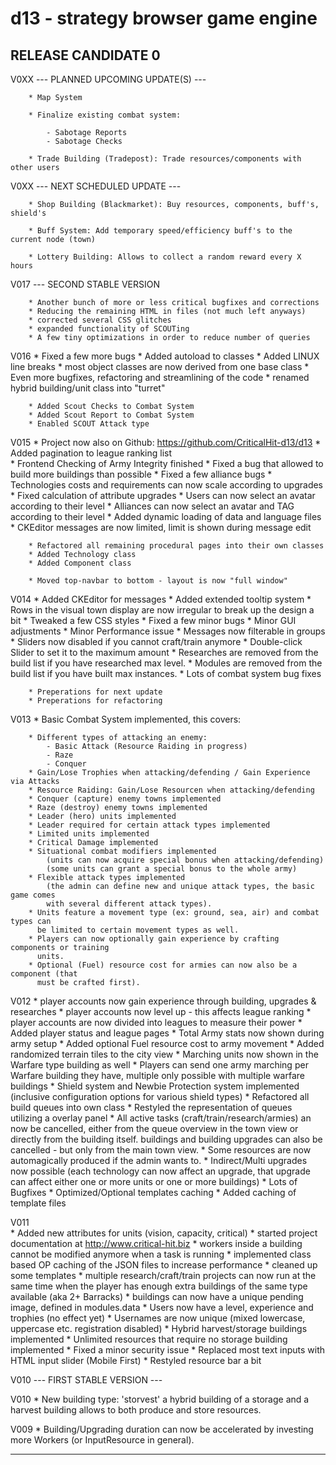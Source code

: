d13 - strategy browser game engine
==========================================================================================

RELEASE CANDIDATE 0
------------------------------------------------------------------------------------------

V0XX	--- PLANNED UPCOMING UPDATE(S) ---
		
		* Map System
		
		* Finalize existing combat system:
		
			- Sabotage Reports
			- Sabotage Checks
			
		* Trade Building (Tradepost): Trade resources/components with other users

V0XX	--- NEXT SCHEDULED UPDATE ---

		* Shop Building (Blackmarket): Buy resources, components, buff's, shield's
		
		* Buff System: Add temporary speed/efficiency buff's to the current node (town)
		
		* Lottery Building: Allows to collect a random reward every X hours

V017	--- SECOND STABLE VERSION

		* Another bunch of more or less critical bugfixes and corrections
		* Reducing the remaining HTML in files (not much left anyways)
		* corrected several CSS glitches
		* expanded functionality of SCOUTing
		* A few tiny optimizations in order to reduce number of queries

V016	* Fixed a few more bugs
		* Added autoload to classes
		* Added LINUX line breaks
		* most object classes are now derived from one base class
		* Even more bugfixes, refactoring and streamlining of the code
		* renamed hybrid building/unit class into "turret"
		
		* Added Scout Checks to Combat System
		* Added Scout Report to Combat System
		* Enabled SCOUT Attack type

V015	* Project now also on Github: https://github.com/CriticalHit-d13/d13
		* Added pagination to league ranking list			
		* Frontend Checking of Army Integrity finished
		* Fixed a bug that allowed to build more buildings than possible
		* Fixed a few alliance bugs
		* Technologies costs and requirements can now scale according to upgrades
		* Fixed calculation of attribute upgrades
		* Users can now select an avatar according to their level
		* Alliances can now select an avatar and TAG according to their level
		* Added dynamic loading of data and language files
		* CKEditor messages are now limited, limit is shown during message edit
		
		* Refactored all remaining procedural pages into their own classes
		* Added Technology class
		* Added Component class
		
		* Moved top-navbar to bottom - layout is now "full window"

V014	* Added CKEditor for messages
		* Added extended tooltip system
		* Rows in the visual town display are now irregular to break up the design a bit
		* Tweaked a few CSS styles
		* Fixed a few minor bugs
		* Minor GUI adjustments
		* Minor Performance issue
		* Messages now filterable in groups
		* Sliders now disabled if you cannot craft/train anymore
		* Double-click Slider to set it to the maximum amount
		* Researches are removed from the build list if you have researched max level.
		* Modules are removed from the build list if you have built max instances.
		* Lots of combat system bug fixes
		
		* Preperations for next update
		* Preperations for refactoring
	
V013 	* Basic Combat System implemented, this covers:

		* Different types of attacking an enemy:
			- Basic Attack (Resource Raiding in progress)
			- Raze
			- Conquer
		* Gain/Lose Trophies when attacking/defending / Gain Experience via Attacks
		* Resource Raiding: Gain/Lose Resourcen when attacking/defending
		* Conquer (capture) enemy towns implemented
		* Raze (destroy) enemy towns implemented
		* Leader (hero) units implemented
		* Leader required for certain attack types implemented
		* Limited units implemented
		* Critical Damage implemented
		* Situational combat modifiers implemented
			(units can now acquire special bonus when attacking/defending)
			(some units can grant a special bonus to the whole army)
		* Flexible attack types implemented
			(the admin can define new and unique attack types, the basic game comes
			with several different attack types).
		* Units feature a movement type (ex: ground, sea, air) and combat types can
		  be limited to certain movement types as well.
		* Players can now optionally gain experience by crafting components or training
		  units.
		* Optional (Fuel) resource cost for armies can now also be a component (that
		  must be crafted first).
		
V012	* player accounts now gain experience through building, upgrades & researches
		* player accounts now level up - this affects league ranking
		* player accounts are now divided into leagues to measure their power
		* Added player status and league pages
		* Total Army stats now shown during army setup
		* Added optional Fuel resource cost to army movement
		* Added randomized terrain tiles to the city view
		* Marching units now shown in the Warfare type building as well
		* Players can send one army marching per Warfare building they have, multiple only
		  possible with multiple warfare buildings
		* Shield system and Newbie Protection system implemented
		  (inclusive configuration options for various shield types)
		* Refactored all build queues into own class
		* Restyled the representation of queues utilizing a overlay panel
		* All active tasks (craft/train/research/armies) an now be cancelled, either from
		  the queue overview in the town view or directly from the building itself. buildings
		  and building upgrades can also be cancelled - but only from the main town view.
		* Some resources are now automagically produced if the admin wants to.
		* Indirect/Multi upgrades now possible
			(each technology can now affect an upgrade, that upgrade can affect either
			 one or more units or one or more buildings)
		* Lots of Bugfixes
		* Optimized/Optional templates caching
		* Added caching of template files

V011 	
		* Added new attributes for units (vision, capacity, critical)
		* started project documentation at http://www.critical-hit.biz
		* workers inside a building cannot be modified anymore when a task is running
		* implemented class based OP caching of the JSON files to increase performance
		* cleaned up some templates
		* multiple research/craft/train projects can now run at the same time when the
		  player has enough extra buildings of the same type available (aka 2+ Barracks)
		* buildings can now have a unique pending image, defined in modules.data
		* Users now have a level, experience and trophies (no effect yet)
		* Usernames are now unique (mixed lowercase, uppercase etc. registration disabled)
		* Hybrid harvest/storage buildings implemented
		* Unlimited resources that require no storage building implemented
		* Fixed a minor security issue
		* Replaced most text inputs with HTML input slider (Mobile First)
		* Restyled resource bar a bit

V010 --- FIRST STABLE VERSION ---

V010 * New building type: 'storvest' a hybrid building of a storage and a harvest building
allows to both produce and store resources.

V009 * Building/Upgrading duration can now be accelerated by investing more Workers (or InputResource
in general).

------------------------------------------------------------------------------------------